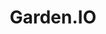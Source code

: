 ---
blog: https://medium.com/garden-io
codehost: https://github.com/garden-io/garden
logohandle: gardenio
sort: garden
title: Garden.IO
twitter: https://x.com/garden_io
website: https://garden.io/
---